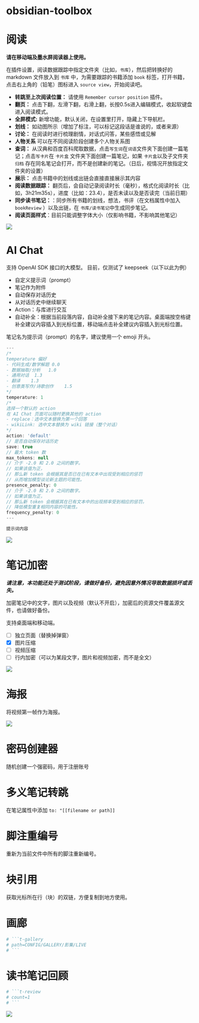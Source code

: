# obsidian-toolbox



# 阅读

**请在移动端及墨水屏阅读器上使用。**

在插件设置，阅读数据跟踪中指定文件夹（比如，`书库`），然后把转换好的 markdown 文件放入到 `书库` 中，为需要跟踪的书籍添加 `book` 标签，打开书籍，点击右上角的（铅笔）图标进入 `source view`，开始阅读吧。

- **转跳至上次阅读位置：** 请使用 `Remember cursor position` 插件。
- **翻页：** 点击下翻，左滑下翻，右滑上翻，长按0.5s进入编辑模式，收起软键盘进入阅读模式。
- **全屏模式:** 新增功能，默认关闭，在设置里打开，隐藏上下导航栏。
- **划线：** 如动图所示（增加了标注，可以标记这段话是谁说的，或者来源）
- **讨论：** 在阅读时进行梳理剧情，对话式问答，某些感悟或见解 
- **人物关系** 可以在不同阅读阶段创建多个人物关系图
- **查词：** 从汉典和百度百科爬取数据，点击`写生词`在`词语`文件夹下面创建一篇笔记；点击`写卡片`在 `卡片盒` 文件夹下面创建一篇笔记，如果 `卡片盒`以及子文件夹 `归档` 存在同名笔记会打开，而不是创建新的笔记。（日后，视情况开放指定文件夹的设置）
- **展示：** 点击书籍中的划线或出链会直接直接展示其内容
- **阅读数据跟踪：** 翻页后，会自动记录阅读时长（毫秒），格式化阅读时长（比如，3h21m35s），进度（比如：23.4），是否未读以及是否读完（当前日期）
- **同步读书笔记：**：同步所有书籍的划线，想法，书评（在文档属性中加入 `bookReview` ）以及出链，在 `书库/读书笔记`中生成同步笔记。
- **阅读页面样式**：目前只能调整字体大小（仅影响书籍，不影响其他笔记）

![](./resource/reading.gif)

# AI Chat

支持 OpenAI SDK 接口的大模型。 目前，仅测试了 keepseek（以下以此为例）

- 自定义提示词（prompt）
- 笔记作为附件
- 自动保存对话历史
- 从对话历史中继续聊天
- Action：与库进行交互
- 自动补全：根据当前段落内容，自动补全接下来的笔记内容。桌面端按空格键补全建议内容插入到光标位置，移动端点击补全建议内容插入到光标位置。

笔记名为提示词（prompt）的名字，建议使用一个 emoji 开头。

```js
---
/*
temperature 偏好
- 代码生成/数学解题 0.0
- 数据抽取/分析	1.0
- 通用对话	1.3
- 翻译	1.3
- 创意类写作/诗歌创作	1.5
*/
temperature: 1
/*
选择一个默认的 action
在 AI Chat 页面可以随时更换其他的 action
- replace：选中文本替换为第一个回答
- wikiLink: 选中文本替换为 wiki 链接（整个对话）
*/
action: 'default'
// 是否自动保存对话历史
save: true
// 最大 token 数
max_tokens: null
// 介于 -2.0 和 2.0 之间的数字。
// 如果该值为正，
// 那么新 token 会根据其是否已在已有文本中出现受到相应的惩罚
// 从而增加模型谈论新主题的可能性。
presence_penalty: 0
// 介于 -2.0 和 2.0 之间的数字。
// 如果该值为正，
// 那么新 token 会根据其在已有文本中的出现频率受到相应的惩罚，
// 降低模型重复相同内容的可能性。
frequency_penalty: 0
---

提示词内容
```

![](./resource/ai%20chat.gif)

# 笔记加密

***请注意，本功能还处于测试阶段，请做好备份，避免因意外情况导致数据损坏或丢失。***

加密笔记中的文字，图片以及视频（默认不开启），加密后的资源文件覆盖源文件，也请做好备份。

支持桌面端和移动端。

- [ ] 独立页面（替换掉弹窗）
- [x] 图片压缩
- [ ] 视频压缩
- [ ] 行内加密（可以为某段文字，图片和视频加密，而不是全文）

![](./resource/enry.gif)

# 海报

将视频第一帧作为海报。

![](./resource/b93457a3dd1f2eacf7482d8aad1f0a7d.jpg)


# 密码创建器

随机创建一个强密码，用于注册账号

# 多义笔记转跳 

在笔记属性中添加 `to: "[[filename or path]]`

# 脚注重编号

重新为当前文件中所有的脚注重新编号。

# 块引用

获取光标所在行（块）的双链，方便复制到地方使用。

# 画廊

```bash
# ```t-gallery
# path=CONFIG/GALLERY/影集/LIVE
# ```
```

# 读书笔记回顾

```bash
# ```t-review
# count=1
# ```
```

![](./resource/Screenshot_2024-08-31-09-20-48-209_md.obsidian.jpg)